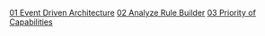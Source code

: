 [01 Event Driven Architecture](ADR_001.md)
[02 Analyze Rule Builder](ADR_002.md)
[03 Priority of Capabilities](ADR_003.md)
